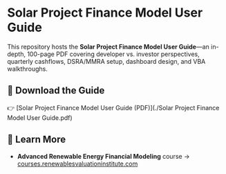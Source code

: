 # Solar Project Finance Model User Guide

This repository hosts the **Solar Project Finance Model User Guide**—an in-depth, 100-page PDF covering developer vs. investor perspectives, quarterly cashflows, DSRA/MMRA setup, dashboard design, and VBA walkthroughs.

## 📄 Download the Guide

👉 [Solar Project Finance Model User Guide (PDF)](./Solar Project Finance Model User Guide.pdf)

## 🔗 Learn More

- **Advanced Renewable Energy Financial Modeling** course → [courses.renewablesvaluationinstitute.com](https://courses.renewablesvaluationinstitute.com/courses/renewable-energy-financial-modeling)

